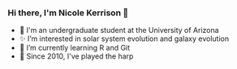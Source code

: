 ### Hi there, I'm Nicole Kerrison :wave:
- 🌵 I'm an undergraduate student at the University of Arizona
- :sparkles: I’m interested in solar system evolution and galaxy evolution
- :seedling: I’m currently learning R and Git
- :musical_note: Since 2010, I've played the harp

<!---
nkerrison/nkerrison is a ✨ special ✨ repository because its `README.md` (this file) appears on your GitHub profile.
You can click the Preview link to take a look at your changes.
--->
